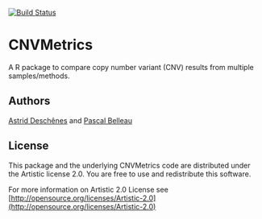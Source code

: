 [![Build Status](https://travis-ci.org/adeschen/CNVMetrics.svg?branch=master)](https://travis-ci.org/adeschen/CNVMetrics)

# CNVMetrics

A R package to compare copy number variant (CNV) results from multiple samples/methods.


## Authors ##

[Astrid Desch&ecirc;nes](http://ca.linkedin.com/in/astriddeschenes "Astrid Desch&ecirc;nes") and
[Pascal Belleau](http://ca.linkedin.com/in/pascalbelleau "Pascal Belleau")


## License ##

This package and the underlying CNVMetrics code are distributed under 
the Artistic license 2.0. You are free to use and redistribute this software. 

For more information on Artistic 2.0 License see
[http://opensource.org/licenses/Artistic-2.0](http://opensource.org/licenses/Artistic-2.0)
